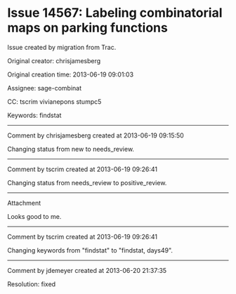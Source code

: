 # Issue 14567: Labeling combinatorial maps on parking functions

Issue created by migration from Trac.

Original creator: chrisjamesberg

Original creation time: 2013-06-19 09:01:03

Assignee: sage-combinat

CC:  tscrim vivianepons stumpc5

Keywords: findstat




---

Comment by chrisjamesberg created at 2013-06-19 09:15:50

Changing status from new to needs_review.


---

Comment by tscrim created at 2013-06-19 09:26:41

Changing status from needs_review to positive_review.


---

Attachment

Looks good to me.


---

Comment by tscrim created at 2013-06-19 09:26:41

Changing keywords from "findstat" to "findstat, days49".


---

Comment by jdemeyer created at 2013-06-20 21:37:35

Resolution: fixed

